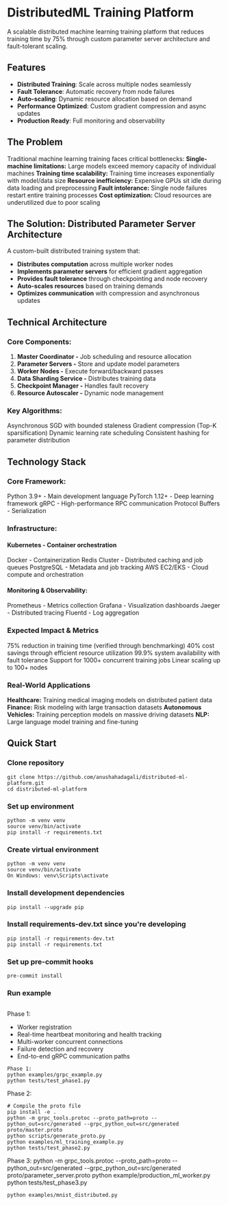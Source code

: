 # DistributedML Training Platform

A scalable distributed machine learning training platform that reduces training time by 75% through custom parameter server architecture and fault-tolerant scaling.

## Features

- **Distributed Training**: Scale across multiple nodes seamlessly
- **Fault Tolerance**: Automatic recovery from node failures
- **Auto-scaling**: Dynamic resource allocation based on demand
- **Performance Optimized**: Custom gradient compression and async updates
- **Production Ready**: Full monitoring and observability

## The Problem

Traditional machine learning training faces critical bottlenecks:
**Single-machine limitations:** Large models exceed memory capacity of individual machines
**Training time scalability:** Training time increases exponentially with model/data size
**Resource inefficiency:** Expensive GPUs sit idle during data loading and preprocessing
**Fault intolerance:** Single node failures restart entire training processes
**Cost optimization:** Cloud resources are underutilized due to poor scaling

## The Solution: Distributed Parameter Server Architecture

A custom-built distributed training system that:

- **Distributes computation** across multiple worker nodes
- **Implements parameter servers** for efficient gradient aggregation
- **Provides fault tolerance** through checkpointing and node recovery
- **Auto-scales resources** based on training demands
- **Optimizes communication** with compression and asynchronous updates

## Technical Architecture

### Core Components:

1. **Master Coordinator -** Job scheduling and resource allocation
2. **Parameter Servers -** Store and update model parameters
3. **Worker Nodes -** Execute forward/backward passes
4. **Data Sharding Service -** Distributes training data
5. **Checkpoint Manager -** Handles fault recovery
6. **Resource Autoscaler -** Dynamic node management

### Key Algorithms:

Asynchronous SGD with bounded staleness
Gradient compression (Top-K sparsification)
Dynamic learning rate scheduling
Consistent hashing for parameter distribution

## Technology Stack

### Core Framework:

Python 3.9+ - Main development language
PyTorch 1.12+ - Deep learning framework
gRPC - High-performance RPC communication
Protocol Buffers - Serialization

### Infrastructure:

#### Kubernetes - Container orchestration

Docker - Containerization
Redis Cluster - Distributed caching and job queues
PostgreSQL - Metadata and job tracking
AWS EC2/EKS - Cloud compute and orchestration

#### Monitoring & Observability:

Prometheus - Metrics collection
Grafana - Visualization dashboards
Jaeger - Distributed tracing
Fluentd - Log aggregation

### Expected Impact & Metrics

75% reduction in training time (verified through benchmarking)
40% cost savings through efficient resource utilization
99.9% system availability with fault tolerance
Support for 1000+ concurrent training jobs
Linear scaling up to 100+ nodes

### Real-World Applications

**Healthcare:** Training medical imaging models on distributed patient data
**Finance:** Risk modeling with large transaction datasets
**Autonomous Vehicles:** Training perception models on massive driving datasets
**NLP:** Large language model training and fine-tuning

## Quick Start

### Clone repository

```
git clone https://github.com/anushahadagali/distributed-ml-platform.git
cd distributed-ml-platform
```

### Set up environment

```
python -m venv venv
source venv/bin/activate
pip install -r requirements.txt
```

### Create virtual environment

```
python -m venv venv
source venv/bin/activate
On Windows: venv\Scripts\activate
```

### Install development dependencies

```
pip install --upgrade pip
```

### Install requirements-dev.txt since you're developing

```
pip install -r requirements-dev.txt
pip install -r requirements.txt
```

### Set up pre-commit hooks

```
pre-commit install
```

### Run example

```bash

```

Phase 1:

- Worker registration
- Real-time heartbeat monitoring and health tracking
- Multi-worker concurrent connections
- Failure detection and recovery
- End-to-end gRPC communication paths

```
Phase 1:
python examples/grpc_example.py
python tests/test_phase1.py
```

Phase 2:

```
# Compile the proto file
pip install -e .
python -m grpc_tools.protoc --proto_path=proto --python_out=src/generated --grpc_python_out=src/generated proto/master.proto
python scripts/generate_proto.py
python examples/ml_training_example.py
python tests/test_phase2.py
```

Phase 3:
python -m grpc_tools.protoc --proto_path=proto --python_out=src/generated --grpc_python_out=src/generated proto/parameter_server.proto
python example/production_ml_worker.py
python tests/test_phase3.py

```
python examples/mnist_distributed.py
```
